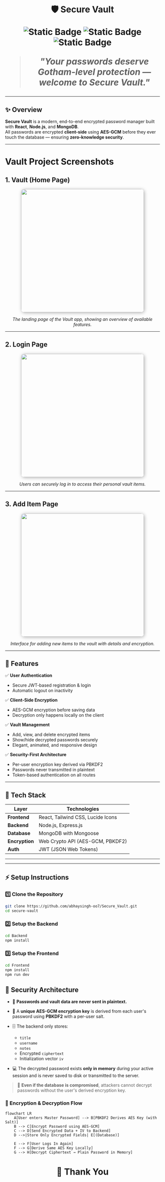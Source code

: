 <h1 align="center">🛡️ Secure Vault 

  
![Static Badge](https://img.shields.io/badge/Frontend-React-blue?style=for-the-badge&logo=react)
![Static Badge](https://img.shields.io/badge/Backend-Node.js-green?style=for-the-badge&logo=node.js)
![Static Badge](https://img.shields.io/badge/Database-MongoDB-darkgreen?style=for-the-badge&logo=mongodb)

> _"Your passwords deserve Gotham-level protection — welcome to Secure Vault."_

---

## ✨ Overview

**Secure Vault** is a modern, end-to-end encrypted password manager built with **React**, **Node.js**, and **MongoDB**.  
All passwords are encrypted **client-side** using **AES-GCM** before they ever touch the database — ensuring **zero-knowledge security**.

---


# Vault Project Screenshots

## 1. Vault (Home Page)
<p align="center">
  <img src="https://github.com/abhaysingh-oo7/Secure_Vault/blob/main/Frontend/src/assets/home%20page.png?raw=true" width="400" style="border-radius:10px; box-shadow: 2px 2px 12px rgba(0,0,0,0.3);">
</p>
<p align="center"><em>The landing page of the Vault app, showing an overview of available features.</em></p>

---

## 2. Login Page
<p align="center">
  <img src="https://github.com/abhaysingh-oo7/Secure_Vault/blob/main/Frontend/src/assets/loginpage.png?raw=true" width="400" style="border-radius:10px; box-shadow: 2px 2px 12px rgba(0,0,0,0.3);">
</p>
<p align="center"><em>Users can securely log in to access their personal vault items.</em></p>

---

## 3. Add Item Page
<p align="center">
  <img src="https://github.com/abhaysingh-oo7/Secure_Vault/blob/main/Frontend/src/assets/items%20page.png?raw=true" width="400" style="border-radius:10px; box-shadow: 2px 2px 12px rgba(0,0,0,0.3);">
</p>
<p align="center"><em>Interface for adding new items to the vault with details and encryption.</em></p>

---

## 🚀 Features

✅ **User Authentication**  
- Secure JWT-based registration & login  
- Automatic logout on inactivity  

✅ **Client-Side Encryption**  
- AES-GCM encryption before saving data  
- Decryption only happens locally on the client  

✅ **Vault Management**  
- Add, view, and delete encrypted items  
- Show/hide decrypted passwords securely  
- Elegant, animated, and responsive design  

✅ **Security-First Architecture**  
- Per-user encryption key derived via PBKDF2  
- Passwords never transmitted in plaintext  
- Token-based authentication on all routes  

---

## 🧱 Tech Stack

| Layer | Technologies |
|-------|---------------|
| **Frontend** | React, Tailwind CSS, Lucide Icons |
| **Backend** | Node.js, Express.js |
| **Database** | MongoDB with Mongoose |
| **Encryption** | Web Crypto API (AES-GCM, PBKDF2) |
| **Auth** | JWT (JSON Web Tokens) |

---


---

## ⚡ Setup Instructions

### 1️⃣ Clone the Repository
```bash
git clone https://github.com/abhaysingh-oo7/Secure_Vault.git
cd secure-vault
```

### 2️⃣ Setup the Backend
```bash
cd Backend
npm install
```
### 3️⃣ Setup the Frontend
```bash
cd Frontend
npm install
npm run dev
```

## 🔐 Security Architecture

- 🧩 **Passwords and vault data are never sent in plaintext.**

- 🔑 A **unique AES-GCM encryption key** is derived from each user's password using **PBKDF2** with a per-user salt.

- 🗄️ The backend only stores:
  - `title`
  - `username`
  - `notes`
  - Encrypted `ciphertext`
  - Initialization vector `iv`

- 💻 The decrypted password exists **only in memory** during your active session and is never saved to disk or transmitted to the server.

> 🧠 **Even if the database is compromised**, attackers cannot decrypt passwords without the user's derived encryption key.

### 🧩 Encryption & Decryption Flow

```
flowchart LR
    A[User enters Master Password] --> B[PBKDF2 Derives AES Key (with Salt)]
    B --> C[Encrypt Password using AES-GCM]
    C --> D[Send Encrypted Data + IV to Backend]
    D -->|Store Only Encrypted Fields| E[(Database)]
    
    E --> F[User Logs In Again]
    F --> G[Derive Same AES Key Locally]
    G --> H[Decrypt Ciphertext → Plain Password in Memory]
```




<h1 align="center">🙏 Thank You



